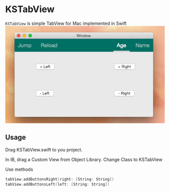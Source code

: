 KSTabView
=========

`KSTabView` is simple TabView for Mac implemented in Swift
![](./demo.png)

Usage
-----
Drag KSTabView.swift to you project.

In IB, drag a Custom View from Object Library. Change Class to KSTabView

Use methods
```swift
tabView.addButtonsRight(right: [String: String])
tabView.addButtonsLeft(left: [String: String])
```


